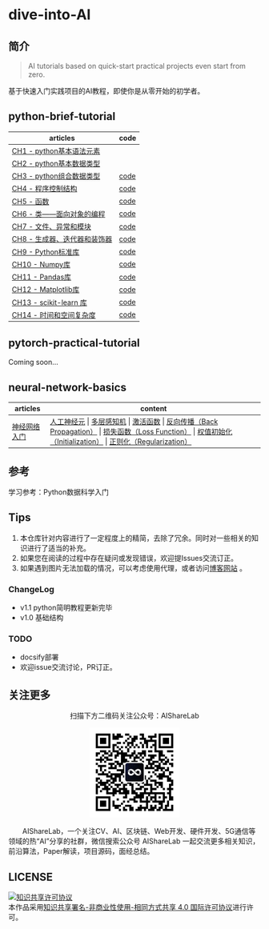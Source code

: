 # dive-into-AI

## 简介

> AI tutorials based on quick-start practical projects even start from zero.

基于快速入门实践项目的AI教程，即使你是从零开始的初学者。

## python-brief-tutorial

| articles                                                     | code                                                         |
| ------------------------------------------------------------ | ------------------------------------------------------------ |
| [CH1 - python基本语法元素](https://github.com/timerring/pytorch-for-beginners/blob/main/python-brief-tutorial/CH1%20-%20Python%20Basic%20Syntax%20Elements/CH1-Note.md) | |
| [CH2 - python基本数据类型](https://github.com/timerring/pytorch-for-beginners/blob/main/python-brief-tutorial/CH2%20-%20Python%20Basic%20Data%20Types/CH2-Note.md) | |
| [CH3 - python组合数据类型](https://github.com/timerring/pytorch-for-beginners/blob/main/python-brief-tutorial/CH3%20-%20Python%20Composite%20Data%20Types/CH3-Note.md) | [code](https://github.com/timerring/pytorch-for-beginners/blob/main/python-brief-tutorial/CH3%20-%20Python%20Composite%20Data%20Types/CH3-Code.ipynb) |
| [CH4 - 程序控制结构](https://github.com/timerring/pytorch-for-beginners/blob/main/python-brief-tutorial/CH4%20-%20Program%20Control%20Structure/CH4-Note.md) | [code](https://github.com/timerring/pytorch-for-beginners/blob/main/python-brief-tutorial/CH4%20-%20Program%20Control%20Structure/CH4-Code.ipynb) |
| [CH5 - 函数](https://github.com/timerring/pytorch-for-beginners/blob/main/python-brief-tutorial/CH5%20-%20Function/CH5-Note.md) | [code](https://github.com/timerring/pytorch-for-beginners/blob/main/python-brief-tutorial/CH5%20-%20Function/CH5-Code.ipynb) |
| [CH6 - 类——面向对象的编程](https://github.com/timerring/pytorch-for-beginners/blob/main/python-brief-tutorial/CH6%20-%20Object%20Oriented%20Programming/CH6-Note.md) | [code](https://github.com/timerring/pytorch-for-beginners/blob/main/python-brief-tutorial/CH6%20-%20Object%20Oriented%20Programming/CH6-Code.ipynb) |
| [CH7 - 文件、异常和模块](https://github.com/timerring/pytorch-for-beginners/blob/main/python-brief-tutorial/CH7%20-%20Files%2C%20Exceptions%20and%20Modules/CH7-Note.md) | [code](https://github.com/timerring/pytorch-for-beginners/blob/main/python-brief-tutorial/CH7%20-%20Files%2C%20Exceptions%20and%20Modules/CH7-Code.ipynb) |
| [CH8 - 生成器、迭代器和装饰器](https://github.com/timerring/pytorch-for-beginners/blob/main/python-brief-tutorial/CH8%20-%20Generators%2C%20Iterators%20and%20Decorators/CH8-Note.md) | [code](https://github.com/timerring/pytorch-for-beginners/blob/main/python-brief-tutorial/CH8%20-%20Generators%2C%20Iterators%20and%20Decorators/CH8-Code.ipynb) |
| [CH9 - Python标准库](https://github.com/timerring/pytorch-for-beginners/blob/main/python-brief-tutorial/CH9%20-%20Python%20Standard%20Library/CH9-Note.md) | [code](https://github.com/timerring/pytorch-for-beginners/blob/main/python-brief-tutorial/CH9%20-%20Python%20Standard%20Library/CH9-Code.ipynb) |
| [CH10 - Numpy库](https://github.com/timerring/pytorch-for-beginners/blob/main/python-brief-tutorial/CH10%20-%20Numpy%20Library/CH10-Note.md) | [code](https://github.com/timerring/pytorch-for-beginners/blob/main/python-brief-tutorial/CH10%20-%20Numpy%20Library/CH10-Code.ipynb) |
| [CH11 - Pandas库](https://github.com/timerring/pytorch-for-beginners/blob/main/python-brief-tutorial/CH11%20-%20Pandas%20Library/CH11-Note.md) | [code](https://github.com/timerring/pytorch-for-beginners/blob/main/python-brief-tutorial/CH11%20-%20Pandas%20Library/CH11-Code.ipynb) |
| [CH12 - Matplotlib库](https://github.com/timerring/pytorch-for-beginners/blob/main/python-brief-tutorial/CH12%20-%20Matplotlib%20Library/CH12-Note.md) | [code](https://github.com/timerring/pytorch-for-beginners/blob/main/python-brief-tutorial/CH12%20-%20Matplotlib%20Library/CH12-Code.ipynb) |
| [CH13 - scikit-learn 库](https://github.com/timerring/pytorch-for-beginners/blob/main/python-brief-tutorial/CH13%20-%20Scikit-learn%20Library/CH13-Note.md) | [code](https://github.com/timerring/pytorch-for-beginners/blob/main/python-brief-tutorial/CH13%20-%20Scikit-learn%20Library/CH13-Code.ipynb) |
| [CH14 - 时间和空间复杂度](https://github.com/timerring/pytorch-for-beginners/blob/main/python-brief-tutorial/CH14%20-%20Time%20and%20Space%20Complexity/CH14-Note.md) | [code](https://github.com/timerring/pytorch-for-beginners/blob/main/python-brief-tutorial/CH14%20-%20Time%20and%20Space%20Complexity/CH14-Code.ipynb) |

## pytorch-practical-tutorial

Coming soon...

## neural-network-basics

| articles                                                     | content                                                      |
| ------------------------------------------------------------ | ------------------------------------------------------------ |
| [神经网络入门](https://github.com/timerring/dive-into-AI/blob/main/neural-network-basics/getting_started_with_neural_networks.md#神经网络入门) | [人工神经元](https://github.com/timerring/dive-into-AI/blob/main/neural-network-basics/getting_started_with_neural_networks.md#人工神经元) \| [多层感知机](https://github.com/timerring/dive-into-AI/blob/main/neural-network-basics/getting_started_with_neural_networks.md#多层感知机) \| [激活函数](https://github.com/timerring/dive-into-AI/blob/main/neural-network-basics/getting_started_with_neural_networks.md#激活函数) \| [反向传播（Back Propagation）](https://github.com/timerring/dive-into-AI/blob/main/neural-network-basics/getting_started_with_neural_networks.md#反向传播back-propagation) \| [损失函数（Loss Function）](https://github.com/timerring/dive-into-AI/blob/main/neural-network-basics/getting_started_with_neural_networks.md#损失函数loss-function) \| [权值初始化（Initialization）](https://github.com/timerring/dive-into-AI/blob/main/neural-network-basics/getting_started_with_neural_networks.md#权值初始化initialization) \| [正则化（Regularization）](https://github.com/timerring/dive-into-AI/blob/main/neural-network-basics/getting_started_with_neural_networks.md#正则化regularization) |





## 参考

学习参考：Python数据科学入门

## Tips

1. 本仓库针对内容进行了一定程度上的精简，去除了冗余。同时对一些相关的知识进行了适当的补充。
2. 如果您在阅读的过程中存在疑问或发现错误，欢迎提Issues交流订正。
3. 如果遇到图片无法加载的情况，可以考虑使用代理，或者访问[博客网站](https://blog.csdn.net/m0_52316372/category_11988214.html) 。

### ChangeLog

- v1.1 python简明教程更新完毕
- v1.0 基础结构

### TODO

- docsify部署
- 欢迎issue交流讨论，PR订正。

## 关注更多

<div align=center>
<p>扫描下方二维码关注公众号：AIShareLab</p>
<img src="resources/qrcode.jpg" width = "180" height = "180">
</div>


&emsp;&emsp;AIShareLab，一个关注CV、AI、区块链、Web开发、硬件开发、5G通信等领域的热“AI”分享的社群，微信搜索公众号 AIShareLab 一起交流更多相关知识，前沿算法，Paper解读，项目源码，面经总结。﻿

## LICENSE

<a rel="license" href="http://creativecommons.org/licenses/by-nc-sa/4.0/"><img alt="知识共享许可协议" style="border-width:0" src="https://img.shields.io/badge/license-CC BY--NC--SA 4.0-lightgrey" /></a><br />本作品采用<a rel="license" href="http://creativecommons.org/licenses/by-nc-sa/4.0/">知识共享署名-非商业性使用-相同方式共享 4.0 国际许可协议</a>进行许可。
